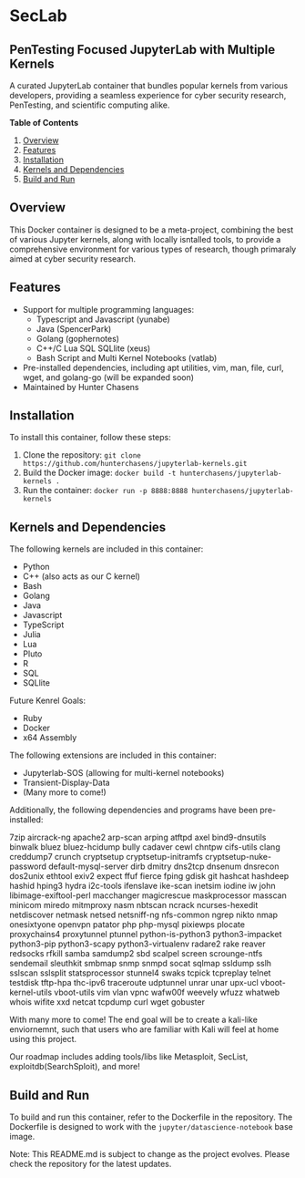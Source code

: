 SecLab
===============

PenTesting Focused JupyterLab with Multiple Kernels
---------------------------------------------------

A curated JupyterLab container that bundles popular kernels from various developers, providing a seamless experience for cyber security research, PenTesting, and scientific computing alike.

**Table of Contents**

1. [Overview](#overview)
2. [Features](#features)
3. [Installation](#installation)
4. [Kernels and Dependencies](#kernels-and-dependencies)
5. [Build and Run](#build-and-run)

**Overview**
------------

This Docker container is designed to be a meta-project, combining the best of various Jupyter kernels, along with locally isntalled tools, to provide a comprehensive environment for various types of research, though primaraly aimed at cyber security research.

**Features**
------------

* Support for multiple programming languages:
	+ Typescript and Javascript (yunabe)
	+ Java (SpencerPark)
	+ Golang (gophernotes)
	+ C++/C Lua SQL SQLlite (xeus)
	+ Bash Script and Multi Kernel Notebooks (vatlab)
* Pre-installed dependencies, including apt utilities, vim, man, file, curl, wget, and golang-go (will be expanded soon)
* Maintained by Hunter Chasens

**Installation**
--------------

To install this container, follow these steps:

1. Clone the repository: `git clone https://github.com/hunterchasens/jupyterlab-kernels.git`
2. Build the Docker image: `docker build -t hunterchasens/jupyterlab-kernels .`
3. Run the container: `docker run -p 8888:8888 hunterchasens/jupyterlab-kernels`

**Kernels and Dependencies**
---------------------------

The following kernels are included in this container:

* Python
* C++ (also acts as our C kernel)
* Bash
* Golang
* Java
* Javascript
* TypeScript
* Julia
* Lua
* Pluto
* R
* SQL
* SQLlite

Future Kenrel Goals:
* Ruby
* Docker
* x64 Assembly

The following extensions are included in this container:
* Jupyterlab-SOS (allowing for multi-kernel notebooks)
* Transient-Display-Data
* (Many more to come!)

Additionally, the following dependencies and programs have been pre-installed:

7zip aircrack-ng apache2 arp-scan arping atftpd axel bind9-dnsutils binwalk bluez bluez-hcidump bully cadaver cewl chntpw cifs-utils clang  creddump7 crunch  cryptsetup cryptsetup-initramfs cryptsetup-nuke-password default-mysql-server dirb dmitry dns2tcp dnsenum dnsrecon dos2unix ethtool exiv2 expect ffuf fierce fping gdisk git hashcat hashdeep hashid  hping3 hydra i2c-tools ifenslave ike-scan  inetsim iodine iw john libimage-exiftool-perl macchanger magicrescue maskprocessor masscan minicom miredo mitmproxy  nasm nbtscan ncrack ncurses-hexedit netdiscover netmask netsed netsniff-ng nfs-common ngrep nikto nmap onesixtyone openvpn patator php php-mysql pixiewps plocate proxychains4 proxytunnel ptunnel python-is-python3 python3-impacket python3-pip python3-scapy python3-virtualenv radare2 rake reaver redsocks rfkill samba samdump2 sbd scalpel screen scrounge-ntfs sendemail sleuthkit smbmap snmp snmpd socat sqlmap ssldump sslh sslscan sslsplit statsprocessor stunnel4 swaks tcpick tcpreplay telnet testdisk tftp-hpa thc-ipv6  traceroute udptunnel unrar unar upx-ucl vboot-kernel-utils vboot-utils vim vlan vpnc wafw00f weevely wfuzz whatweb whois wifite xxd netcat tcpdump curl wget gobuster 

With many more to come! The end goal will be to create a kali-like enviornemnt, such that users who are familiar with Kali will feel at home using this project.

Our roadmap includes adding tools/libs like Metasploit, SecList, exploitdb(SearchSploit), and more!

**Build and Run**
------------------

To build and run this container, refer to the Dockerfile in the repository. The Dockerfile is designed to work with the `jupyter/datascience-notebook` base image.

Note: This README.md is subject to change as the project evolves. Please check the repository for the latest updates.
